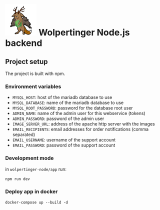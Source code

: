 # <img src="logo.png" width="100"/> Wolpertinger Node.js backend

## Project setup
The project is built with npm.

### Environment variables
- `MYSQL_HOST`: host of the mariadb database to use
- `MYSQL_DATABASE`: name of the mariadb database to use
- `MYSQL_ROOT_PASSWORD`: password for the database root user
- `ADMIN_NAME`: name of the admin user for this webservice (tokens)
- `ADMIN_PASSWORD`: password of the admin user
- `IMAGE_SERVER_URL`: address of the apache http server with the images
- `EMAIL_RECIPIENTS`: email addresses for order notifications (comma separated)
- `EMAIL_USERNAME`: username of the support account
- `EMAIL_PASSWORD`: password of the support account

### Development mode
in `wolpertinger-node/app` run:

```
npm run dev
```

### Deploy app in docker
```
docker-compose up --build -d
```
